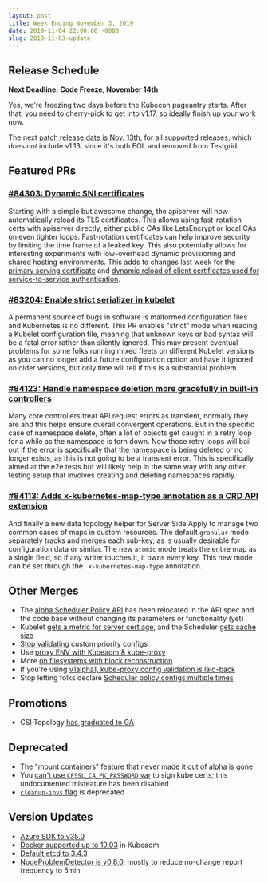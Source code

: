 ```yaml
---
layout: post
title: Week Ending November 3, 2019
date: 2019-11-04 22:00:00 -0000
slug: 2019-11-03-update
---
```


## Release Schedule

**Next Deadline: Code Freeze, November 14th**

Yes, we're freezing two days before the Kubecon pageantry starts.  After that, you need to cherry-pick to get into v1.17, so ideally finish up your work now.

The next [patch release date is Nov. 13th](https://github.com/kubernetes/sig-release/blob/master/releases/patch-releases.md), for all supported releases, which does *not* include v1.13, since it's both EOL and removed from Testgrid.

## Featured PRs

### [#84303: Dynamic SNI certificates](https://github.com/kubernetes/kubernetes/pull/84303)

Starting with a simple but awesome change, the apiserver will now automatically reload its TLS certificates. This allows using fast-rotation certs with apiserver directly, either public CAs like LetsEncrypt or local CAs on even tighter loops. Fast-rotation certificates can help improve security by limiting the time frame of a leaked key. This also potentially allows for interesting experiments with low-overhead dynamic provisioning and shared hosting environments. This adds to changes last week for the [primary serving certificate](https://github.com/kubernetes/kubernetes/pull/84200) and [dynamic reload of client certificates used for service-to-service authentication](https://github.com/kubernetes/kubernetes/pull/83579).

### [#83204: Enable strict serializer in kubelet](https://github.com/kubernetes/kubernetes/pull/83204)

A permanent source of bugs in software is malformed configuration files and Kubernetes is no different. This PR enables "strict" mode when reading a Kubelet configuration file, meaning that unknown keys or bad syntax will be a fatal error rather than silently ignored. This may present eventual problems for some folks running mixed fleets on different Kubelet versions as you can no longer add a future configuration option and have it ignored on older versions, but only time will tell if this is a substantial problem.

### [#84123: Handle namespace deletion more gracefully in built-in controllers](https://github.com/kubernetes/kubernetes/pull/84123)

Many core controllers treat API request errors as transient, normally they are and this helps ensure overall convergent operations. But in the specific case of namespace delete, often a lot of objects get caught in a retry loop for a while as the namespace is torn down. Now those retry loops will bail out if the error is specifically that the namespace is being deleted or no longer exists, as this is not going to be a transient error. This is specifically aimed at the e2e tests but will likely help in the same way with any other testing setup that involves creating and deleting namespaces rapidly.

### [#84113: Adds x-kubernetes-map-type annotation as a CRD API extension](https://github.com/kubernetes/kubernetes/pull/84113)

And finally a new data topology helper for Server Side Apply to manage two common cases of maps in custom resources. The default `granular` mode separately tracks and merges each sub-key, as is usually desirable for configuration data or similar. The new `atomic` mode treats the entire map as a single field, so if any writer touches it, it owns every key. This new mode can be set through the ` x-kubernetes-map-type` annotation.

## Other Merges

* The [alpha Scheduler Policy API](https://github.com/kubernetes/kubernetes/pull/83578) has been relocated in the API spec and the code base without changing its parameters or functionality (yet)
* Kubelet [gets a metric for server cert age](https://github.com/kubernetes/kubernetes/pull/84534), and the Scheduler [gets cache size](https://github.com/kubernetes/kubernetes/pull/83508)
* [Stop validating](https://github.com/kubernetes/kubernetes/pull/84646) custom priority configs
* Use [proxy ENV with Kubeadm & kube-proxy](https://github.com/kubernetes/kubernetes/pull/84559)
* More [on filesystems with block reconstruction](https://github.com/kubernetes/kubernetes/pull/84218)
* If you're using [v1alpha1, kube-proxy config validation is laid-back](https://github.com/kubernetes/kubernetes/pull/84143)
* Stop letting folks declare [Scheduler policy configs multiple times](https://github.com/kubernetes/kubernetes/pull/83963)

## Promotions

* CSI Topology [has graduated to GA](https://github.com/kubernetes/kubernetes/pull/83474)

## Deprecated

* The "mount containers" feature that never made it out of alpha [is gone](https://github.com/kubernetes/kubernetes/pull/84365)
* You [can't use `CFSSL_CA_PK_PASSWORD` var](https://github.com/kubernetes/kubernetes/pull/84677) to sign kube certs; this undocumented misfeature has been disabled
* [`cleanup-ipvs` flag](https://github.com/kubernetes/kubernetes/pull/83832) is deprecated

## Version Updates

* [Azure SDK to v35.0](https://github.com/kubernetes/kubernetes/pull/84543)
* [Docker supported up to 19.03](https://github.com/kubernetes/kubernetes/pull/84476) in Kubeadm
* [Default etcd to 3.4.3](https://github.com/kubernetes/kubernetes/pull/84329)
* [NodeProblemDetector is v0.8.0](https://github.com/kubernetes/kubernetes/pull/84007), mostly to reduce no-change report frequency to 5min
